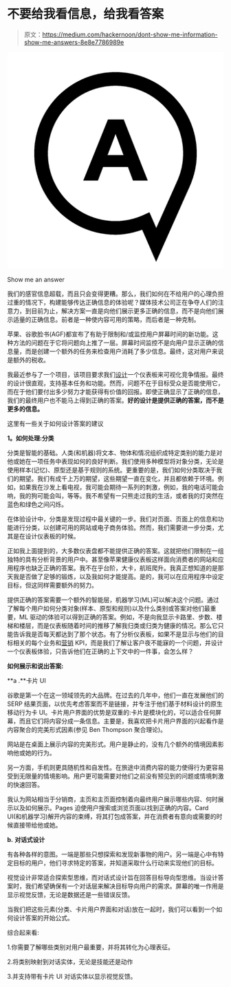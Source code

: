 # 不要给我看信息，给我看答案

> 原文：<https://medium.com/hackernoon/dont-show-me-information-show-me-answers-8e8e7786989e>

![](img/bc90c39d306237cb1749a7eee2611953.png)

Show me an answer

我们的感官信息超载，而且只会变得更糟。那么，我们如何在不给用户的心理负担过重的情况下，构建能够传达正确信息的体验呢？媒体技术公司正在争夺人们的注意力，到目前为止，解决方案一直是向他们展示更多正确的信息，而不是向他们展示适量的正确信息。前者是一种使内容可用的策略，而后者是一种克制。

苹果、谷歌脸书(AGF)都宣布了有助于限制和/或监控用户屏幕时间的新功能。这种方法的问题在于它将问题向上推了一层。屏幕时间监控不是向用户显示正确的信息量，而是创建一个额外的任务来检查用户消耗了多少信息。最终，这对用户来说是额外的税收。

我最近参与了一个项目，该项目要求我们[设计](https://hackernoon.com/tagged/design)一个仪表板来可视化竞争情报。最终的设计很直观，支持基本任务和功能。然而，问题不在于目标受众是否能使用它，而在于他们要付出多少努力才能获得有价值的回报。即使正确显示了正确的信息，我们的最终用户也不能马上得到正确的答案。**好的设计是提供正确的答案，而不是更多的信息。**

这里有一些关于如何设计答案的建议

**1。如何处理:分类**

分类是智能的基础。人类(和机器)将文本、物体和情况组织成特定类别的能力是对他或她在一项任务中表现如何的良好判断。我们使用多种模型将对象分类，无论是使用样本(记忆)、原型还是基于规则的系统。更重要的是，我们如何分类取决于我们的期望。我们有成千上万的期望，这些期望一直在变化，并且都依赖于环境。例如，如果我在沙发上看电视，我可能会期待一系列的刺激，例如，我的电话可能会响，我的狗可能会叫，等等。我不希望有一只熊走过我的生活，或者我的灯突然在蓝色和绿色之间闪烁。

在体验设计中，分类是发现过程中最关键的一步。我们对页面、页面上的信息和功能进行分类，以创建可用的网站或电子商务体验。然而，我们需要进一步分类，尤其是在设计仪表板的时候。

正如我上面提到的，大多数仪表盘都不能提供正确的答案。这就把他们限制在一组独特的具有分析背景的用户中。甚至像苹果健康仪表板这样面向消费者的网站和应用程序也缺乏正确的答案。我不在乎台阶，大卡，航班爬升。我真正想知道的是那天我是否做了足够的锻炼，以及我如何才能提高。是的，我可以在应用程序中设定目标，但这同样需要额外的努力。

提供正确的答案需要一个额外的智能层，机器学习(ML)可以解决这个问题。通过了解每个用户如何分类对象(样本、原型和规则)以及什么类别或答案对他们最重要，ML 驱动的体验可以得到正确的答案。例如，不是向我显示卡路里、步数、楼梯和楼层，而是仪表板随着时间的推移了解我归类或归类为健康的情况。那么它只能告诉我是否每天都达到了那个状态。有了分析仪表板，如果不是显示与他们的目标相关的每个业务和[营销](https://hackernoon.com/tagged/marketing) KPI，而是我们了解让客户夜不能寐的一个问题，并设计一个仪表板体验，只告诉他们在正确的上下文中的一件事，会怎么样？

**如何展示和说出答案:**

**a .**卡片 UI

谷歌是第一个在这一领域领先的大品牌。在过去的几年中，他们一直在发展他们的 SERP 结果页面，以优先考虑答案而不是链接，并专注于他们基于材料设计的原生移动行为卡 UI。卡片用户界面的优势是双重的:卡片是模块化的，可以适合任何屏幕，而且它们将内容分成一条信息。主要是，我喜欢把卡片用户界面的兴起看作是内容聚合的完美形式因素(参见 Ben Thompson 聚合理论)。

网站是在桌面上展示内容的完美形式。用户是静止的，没有几个额外的情境因素影响他或她的行为。

另一方面，手机则更具随机性和自发性。在旅途中消费内容的能力使得行为更容易受到无限量的情境影响。用户更可能需要对他们之前没有预见到的问题或情境刺激的快速回答。

我认为网站相当于分销商，主页和主页面控制着向最终用户展示哪些内容、何时展示以及如何展示。Pages 迫使用户搜索或浏览页面以找到正确的内容。Card UI(和机器学习)解开内容的束缚，将其打包成答案，并在消费者有意向或需要的时候直接带给他或她。

**b.** **对话式设计**

有各种各样的意图。一端是那些只想探索和发现新事物的用户。另一端是心中有特定目标的用户，他们寻求特定的答案，并知道采取什么行动来实现他们的目标。

视觉设计非常适合探索型思维，而对话式设计旨在回答目标导向型思维。当设计答案时，我们希望确保有一个对话层来解决目标导向用户的需求。屏幕的唯一作用是显示视觉反馈，无论是数据还是一些错误反馈。

当我们把这些元素(分类、卡片用户界面和对话)放在一起时，我们可以看到一个如何设计答案的开始公式。

综合起来看:

1.你需要了解哪些类别对用户最重要，并将其转化为心理表征。

2.将类别映射到对话实体，无论是技能还是动作

3.并支持带有卡片 UI 对话实体以显示视觉反馈。